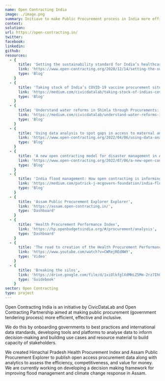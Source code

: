 ```yaml
---
name: Open Contracting India
image: ./image.png
summary: Initiave to make Public Procurement process in India more efficient, effective and inclusive.
context:
solution:
url: https://open-contracting.in/
twitter:
facebook:
linkedin:
github:
resources:
  - {
      title: 'Setting the sustainability standard for India’s healthcare procurement',
      link: 'https://www.open-contracting.org/2020/12/14/setting-the-sustainability-standard-for-indias-healthcare-procurement/',
      type: 'Blog'
    }
  - {
      title: 'Taking stock of India’s COVID-19 vaccine procurement situation',
      link: 'https://medium.com/civicdatalab/taking-stock-of-indias-covid-19-vaccine-procurement-situation-f6b851f0c36a',
      type: 'Blog'
    }
  - {
      title: 'Understand water reforms in Shimla through Procurements: A Data Comic',
      link: 'https://medium.com/civicdatalab/understand-water-reforms-in-shimla-through-procurements-a-data-comic-33ea8a195108',
      type: 'Blog'
    }
  - {
      title: 'Using data analysis to spot gaps in access to maternal and child health services',
      link: 'https://www.open-contracting.org/2022/04/06/using-data-analysis-to-spot-gaps-in-access-to-maternal-and-child-health-services/',
      type: 'Blog'
    }
  - {
      title: 'A new open contracting model for disaster management in Assam, India',
      link: 'https://www.open-contracting.org/2022/07/06/a-new-open-contracting-model-for-disaster-management-in-assam-india/',
      type: 'Blog'
    }
  - {
      title: 'India flood management: How open contracting is informing public spending to prioritize the most vulnerable communities in Assam',
      link: 'https://medium.com/patrick-j-mcgovern-foundation/india-flood-management-how-open-contracting-is-informing-public-spending-to-prioritize-the-most-306e1cf03b79',
      type: 'Blog'
    }
  - {
      title: 'Assam Public Procurement Explorer Explorer',
      link: 'https://assam.open-contracting.in/',
      type: 'Dashboard'
    }
  - {
      title: 'Health Procurement Performance Index',
      link: 'https://hp.openbudgetsindia.org/#/procurement/analysis',
      type: 'Dashboard'
    }
  - {
      title: 'The road to creation of the Health Procurement Performance Index (HPPI)',
      link: 'https://www.youtube.com/watch?v=CWRejREdNWY',
      type: 'Video'
    }
  - {
      title: 'Breaking the silos',
      link: 'https://drive.google.com/file/d/1xiOlkfglXdMHiZ5Mm-2rz7IhUClhEYy3/view',
      type: 'Guidebook'
    }
sector: Open Contracting
type: project
---
```


Open Contracting India is an initiative by CivicDataLab and Open Contracting Partnership aimed at making public procurement (government tendering process) more efficient, effective and inclusive.

We do this by onboarding governments to best practices and international data standards, developing tools and platforms to analyse data to inform decision-making and building use cases and resource material to build capacity of stakeholders.

We created Himachal Pradesh Health Procurement Index and Assam Public Procurement Explorer to publish open access procurement data along with analytics to assess the efficiency, competitiveness, and value for money. We are currently working on developing a decision making framework for improving flood management and climate change response in Assam.
